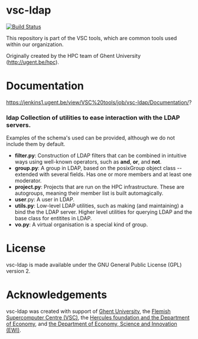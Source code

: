 # vsc-ldap

[![Build Status](https://jenkins1.ugent.be/job/vsc-ldap/badge/icon)](https://jenkins1.ugent.be/job/vsc-ldap/)

This repository is part of the VSC tools, which are common tools used within our
organization.

Originally created by the HPC team of Ghent University (http://ugent.be/hpc).

# Documentation
https://jenkins1.ugent.be/view/VSC%20tools/job/vsc-ldap/Documentation/?

### ldap Collection of utilities to ease interaction with the LDAP servers.
Examples of the schema's used can be provided, although we do not include them
by default.
- __filter.py__: Construction of LDAP filters that can be combined in intuitive
  ways using well-known operators, such as __and__, __or__, and __not__.
- __group.py__: A group in LDAP, based on the posixGroup object class --
  extended with several fields. Has one or more members and at least one
  moderator.
- __project.py__: Projects that are run on the HPC infrastructure. These are
  autogroups, meaning their member list is built automagically.
- __user__.py: A user in LDAP.
- __utils.py__: Low-level LDAP utilities, such as making (and maintaining) a
  bind the the LDAP server. Higher level utilities for querying LDAP and the
  base class for entitites in LDAP.
- __vo.py__: A virtual organisation is a special kind of group.

# License
vsc-ldap is made available under the GNU General Public License (GPL) version 2.

# Acknowledgements
vsc-ldap was created with support of [Ghent University](http://www.ugent.be/en),
the [Flemish Supercomputer Centre (VSC)](https://vscentrum.be/nl/en),
the [Hercules foundation and the Department of Economy](http://www.herculesstichting.be/in_English),
and [the Department of Economy, Science and Innovation (EWI)](http://www.ewi-vlaanderen.be/en).
